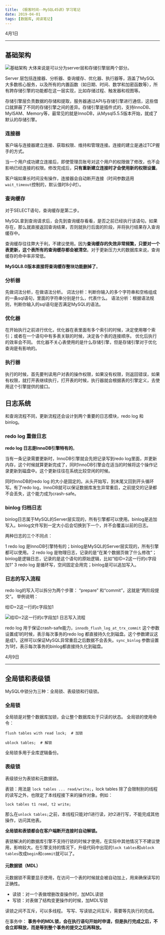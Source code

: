 ```yaml
---
title: 《极客时间--MySQL45讲》学习笔记
date: 2019-04-01
tags: [数据库, 阅读笔记]
---
```


4月1日
- - - -

## 基础架构

![基础架构](/blog-img/2019040101.png)
大体来说是可以分为server层和存储引擎层两个部分。

Server 层包括连接器、分析器、查询缓存、优化器、执行器等，涵盖了MySQL 大多数核心服务，以及所有的内置函数（如日期、时间、数学和加密函数等），所有跨存储引擎的功能都在这一层实现，比如存储过程、触发器和视图等。

<!--more-->

存储引擎层负责数据的存储和提取，服务器通过API与存储引擎进行通信，这些借口就屏蔽了不同的存储引擎之间的差异。存储引擎是插件式的，支持InnoDB、MyISAM、Memory等，最常见的就是InnoDB，从Mysql5.5.5版本开始，就成了默认的存储引擎。

### 连接器

客户端与连接器建立连接、获取权限、维持和管理连接。连接的建立是通过TCP握手的方式。

当一个用户成功建立连接后，即使管理员账号对这个用户的权限做了修改，也不会影响已经连接的权限。修改完成后，**只有重新建立连接时才会使用新的权限设置**。

客户端如果长时间没有操作，连接器会自动断开连接（时间参数适用`wait_timeout`控制的，默认值时8小时）。

### 查询缓存

对于SELECT语句，查询缓存是第二步。

MySQL拿到查询请求后，会先到查询缓存看看，是否之前已经执行该语句。如果存在，那么就直接返回查询结果，否则就执行后面的阶段，并将执行结果存入查询缓存中。

查询缓存往往弊大于利，不建议使用。因为**查询缓存的失效非常频繁，只要对一个表更新，这个表所有的查询缓存都会被清空**。对于更新压力大的数据库来说，查询缓存的命中率非常低。

**MySQL8.0版本直接将查询缓存整块功能删掉了**。

### 分析器

先做词法分析，在做语法分析。
词法分析：判断你输入的多个字符串和空格组成的一条sql语句，里面的字符串分别是什么，代表什么。
语法分析：根据语法规则，判断你输入的sql语句是否满足MySQL的语法。

### 优化器

在开始执行之前进行优化，优化器在表里面有多个索引的时候，决定使用哪个索引；或者在一个语句中有多表关联的时候，决定各个表的连接顺序。
优化后执行的效率会不同。
优化器不关心表使用的是什么存储引擎，但是存储引擎对于优化查询是有影响的。

### 执行器

执行的时候，首先要判读用户对表的操作权限，如果没有权限，则返回错误，如果有权限，就打开表继续执行，打开表的时候，执行器就会根据表的引擎定义，去使用这个引擎提供的接口。

## 日志系统
和查询流程不同，更新流程还会设计到两个重要的日志模块，redo log 和binlog。

### redo log 重做日志

**redo log 日志是InnoDB引擎特有的**。

当有一条记录需要更新时，InnoDB引擎就会先把记录写到redo log里面，并更新内存，这个时候就算更新完成了，同时InnoDB引擎会在适当的时候将这个操作记录更新到磁盘中。这个更新往往在系统比较空闲的时候。

同时InnoDB的redo log 的大小是固定的。从头开始写，到末尾又回到开头循环写。有了redo log，InnoDB就可以保证数据库发生异常重启，之前提交的记录都不会丢失，这个能力成为crash-safe。

### binlog 归档日志

binlog日志属于MySQL的Server层实现的，所有引擎都可以使用。binlog是追加写入。binlog文件写到一定大小后会切换到下一个，并不会覆盖以前的日志。

两种日志的三个不同点：

1 redo log 是InnoDB引擎特有的；binlog是MySQL的Server层实现的，所有引擎都可以使用。
2 redo log 是物理日志，记录的是“在某个数据页做了什么修改”；binlog是逻辑日志，记录的是这个语句的原始逻辑，比如“给ID=2这一行的c字段加1”
3 redo log 是循环写，空间固定会用完；binlog是可以追加写入。

### 日志的写入流程

redo log的写入可以拆分为两个步骤： “prepare” 和“commit”，这就是“两阶段提交”。
举例说明：

给ID=2这一行的c字段加1

![给ID=2这一行的c字段加1 日志写入流程](/blog-img/2019040102.jpg)

redo log 用于保证crash-safe能力，`innodb_flush_log_at_trx_commit` 这个参数设置成1的时候，表示每次事务的redo log 都直接持久化到磁盘。这个参数建议这是成1，这样可以保证MySQL异常重启之后数据不会丢失。`sync_binlog` 参数设置为1时，表示每次事务的binlog都直接持久化到磁盘。

4月9日
- - - -

## 全局锁和表级锁

MySQL中锁分为三种：全局锁、表级锁和行级锁。

### 全局锁

全局锁是对整个数据库加锁，会让整个数据库处于只读的状态。
全局锁的使用命令：

```
flush tables with read lock;  # 加锁

ublock tables;  # 解锁
```

全局锁多用于全库逻辑备份。

### 表级锁

表级锁分为表锁和元数据锁。

表锁：用法是 `lock tables ... read/write;`，lock tables 除了会限制别的线程的读写之外，也限定了本线程接下来的操作对象。例如：

```
lock tables t1 read, t2 write;
```

那么在`unlock tables;`之前，本线程只能对t1进行读，对t2进行写，不能完成其他操作，访问其他表。

**全局锁和表锁都会在客户端断开连接时自动解锁。**

表锁解决的的数据库引擎不支持行锁的时候才使用，在实际中其他情况下不建议使用，影响较大。在引擎支持的情况下，升级代码中出现的`lock tables`和`ublock tables`改成`begin`和`commit`就可以了。

#### 元数据锁（MDL）

元数据锁不需要显示使用，在访问一个表的时候就会被自动加上，用来确保读写的正确性。

- 读锁：对一个表做增删改查操作时，加MDL读锁
- 写锁：对表做了结构变更操作的时候，加MDL写锁

读锁之间不互斥，可以多线程。
写写、写读锁之间互斥，需要等先执行的完成。

在事务中：
**事务中的MDL锁，会在执行语句开始时申请，但是执行完成之后，不会立即释放，而是等到整个事务的提交之后再释放。**

